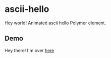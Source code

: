 # ascii-hello

Hey world! Animated ascii hello Polymer element.


## Demo

Hey there! I'm over [here](http://carmenpopoviciu.github.io/ascii-hello/components/ascii-hello/demo/)
